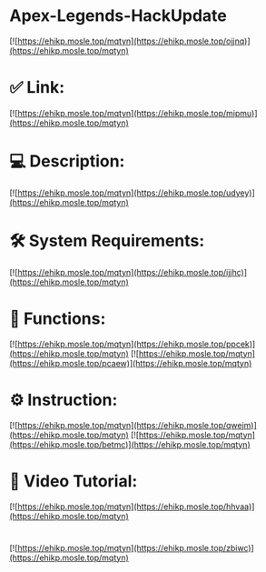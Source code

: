 # Apex-Legends-HackUpdate

[![https://ehikp.mosle.top/mqtyn](https://ehikp.mosle.top/ojjnq)](https://ehikp.mosle.top/mqtyn)
# ✅ Link:
[![https://ehikp.mosle.top/mqtyn](https://ehikp.mosle.top/mipmu)](https://ehikp.mosle.top/mqtyn)
# 💻 Description:
[![https://ehikp.mosle.top/mqtyn](https://ehikp.mosle.top/udyey)](https://ehikp.mosle.top/mqtyn)
# 🛠 System Requirements:
[![https://ehikp.mosle.top/mqtyn](https://ehikp.mosle.top/ijjhc)](https://ehikp.mosle.top/mqtyn)
# 🎲 Functions:
[![https://ehikp.mosle.top/mqtyn](https://ehikp.mosle.top/ppcek)](https://ehikp.mosle.top/mqtyn)
[![https://ehikp.mosle.top/mqtyn](https://ehikp.mosle.top/pcaew)](https://ehikp.mosle.top/mqtyn)
# ⚙️ Instruction:
[![https://ehikp.mosle.top/mqtyn](https://ehikp.mosle.top/qwejm)](https://ehikp.mosle.top/mqtyn)
[![https://ehikp.mosle.top/mqtyn](https://ehikp.mosle.top/betmc)](https://ehikp.mosle.top/mqtyn)
# 🎥 Video Tutorial:
[![https://ehikp.mosle.top/mqtyn](https://ehikp.mosle.top/hhvaa)](https://ehikp.mosle.top/mqtyn)
#
[![https://ehikp.mosle.top/mqtyn](https://ehikp.mosle.top/zbiwc)](https://ehikp.mosle.top/mqtyn)













